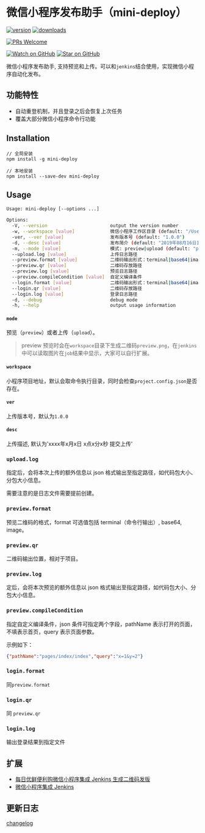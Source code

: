 # 微信小程序发布助手（mini-deploy）

[![version][version-badge]][package]
[![downloads][downloads-badge]][npm-stat]

[![PRs Welcome][prs-badge]][prs]

[![Watch on GitHub][github-watch-badge]][github-watch]
[![Star on GitHub][github-star-badge]][github-star]

微信小程序发布助手, 支持预览和上传。可以和`jenkins`结合使用，实现微信小程序自动化发布。

## 功能特性

- 自动重登机制，并且登录之后会恢复上次任务
- 覆盖大部分微信小程序命令行功能

## Installation

```shell
// 全局安装
npm install -g mini-deploy

// 本地安装
npm install --save-dev mini-deploy
```

## Usage

```sh
Usage: mini-deploy [--options ...]

Options:
  -V, --version                       output the version number
  -w, --workspace [value]             微信小程序工作区目录 (default: "/Users/neo/WorkSpace/deploy-mini")
  -ver, --ver [value]                 发布版本号 (default: "1.0.0")
  -d, --desc [value]                  发布简介 (default: "2019年08月16日15点25分20秒提交上传")
  -m, --mode [value]                  模式: preview|upload (default: "preview")
  --upload.log [value]                上传日志路径
  --preview.format [value]            二维码输出形式：terminal|base64|image
  --preview.qr [value]                二维码存放路径
  --preview.log [value]               预览日志路径
  --preview.compileCondition [value]  自定义编译条件
  --login.format [value]              二维码输出形式：terminal|base64|image
  --login.qr [value]                  二维码存放路径
  --login.log [value]                 登录日志路径
  -d, --debug                         debug mode
  -h, --help                          output usage information

```

#### `mode`

预览（`preview`）或者上传（`upload`）。

> preview 预览时会在`workspace`目录下生成二维码`preview.png`，在`jenkins`中可以读取图片在`job`结果中显示，大家可以自行扩展。

#### `workspace`

小程序项目地址，默认会取命令执行目录，同时会检查`project.config.json`是否存在。

#### `ver`

上传版本号，默认为`1.0.0`

#### `desc`

上传描述, 默认为'xxxx年x月x日 x点x分x秒 提交上传'

### `upload.log`

指定后，会将本次上传的额外信息以 json 格式输出至指定路径，如代码包大小、分包大小信息。

需要注意的是日志文件需要提前创建。

### `preview.format`

预览二维码的格式，format 可选值包括 terminal（命令行输出）, base64, image。

### `preview.qr`

二维码输出位置，相对于项目。

### `preview.log`

定后，会将本次预览的额外信息以 json 格式输出至指定路径，如代码包大小、分包大小信息。

### `preview.compileCondition`

指定自定义编译条件，json 条件可指定两个字段，pathName 表示打开的页面，不填表示首页，query 表示页面参数。

示例如下：

```json
{"pathName":"pages/index/index","query":"x=1&y=2"}
```

### `login.format`

同`preview.format`

### `login.qr`

同 `preview.qr`

### `login.log`

输出登录结果到指定文件

## 扩展

- [每日优鲜便利购微信小程序集成 Jenkins 生成二维码发版](https://testerhome.com/topics/14913#reply-115145)
- [微信小程序集成 Jenkins](https://segmentfault.com/a/1190000016247970)

## 更新日志

[changelog](./changelog.md)

[dependencyci]: https://dependencyci.com/github/ineo6/mini-deploy
[version-badge]: https://img.shields.io/npm/v/mini-deploy.svg?style=flat-square
[package]: https://www.npmjs.com/package/mini-deploy
[downloads-badge]: https://img.shields.io/npm/dm/mini-deploy.svg?style=flat-square
[npm-stat]: http://npm-stat.com/charts.html?package=mini-deploy&from=2018-10-31
[license-badge]: https://img.shields.io/npm/l/mini-deploy.svg?style=flat-square
[license]: https://github.com/ineo6/mini-deploy/blob/master/LICENSE
[prs-badge]: https://img.shields.io/badge/PRs-welcome-brightgreen.svg?style=flat-square
[prs]: http://makeapullrequest.com
[coc-badge]: htts://img.shields.io/badge/code%20of-conduct-ff69b4.svg?style=flat-square
[github-watch-badge]: https://img.shields.io/github/watchers/ineo6/mini-deploy.svg?style=social
[github-watch]: https://github.com/ineo6/mini-deploy/watchers
[github-star-badge]: https://img.shields.io/github/stars/ineo6/mini-deploy.svg?style=social
[github-star]: https://github.com/ineo6/mini-deploy/stargazers
